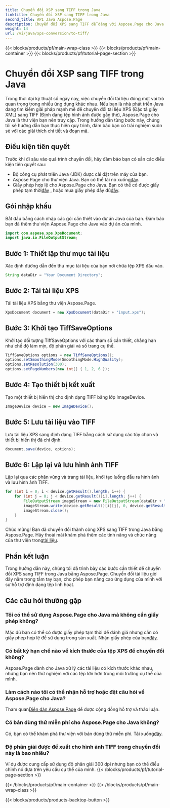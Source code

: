 ```yaml
---
title: Chuyển đổi XSP sang TIFF trong Java
linktitle: Chuyển đổi XSP sang TIFF trong Java
second_title: API Java Aspose.Page
description: Chuyển đổi XPS sang TIFF dễ dàng với Aspose.Page cho Java. Hãy làm theo hướng dẫn từng bước của chúng tôi để tích hợp liền mạch. Tải ngay!
weight: 14
url: /vi/java/xps-conversion/to-tiff/
---
```


{{< blocks/products/pf/main-wrap-class >}}
{{< blocks/products/pf/main-container >}}
{{< blocks/products/pf/tutorial-page-section >}}

# Chuyển đổi XSP sang TIFF trong Java

Trong thời đại kỹ thuật số ngày nay, việc chuyển đổi tài liệu đóng một vai trò quan trọng trong nhiều ứng dụng khác nhau. Nếu bạn là nhà phát triển Java đang tìm kiếm giải pháp mạnh mẽ để chuyển đổi tài liệu XPS (Đặc tả giấy XML) sang TIFF (Định dạng tệp hình ảnh được gắn thẻ), Aspose.Page cho Java là thư viện bạn nên truy cập. Trong hướng dẫn từng bước này, chúng tôi sẽ hướng dẫn bạn thực hiện quy trình, đảm bảo bạn có trải nghiệm suôn sẻ với các giải thích chi tiết và đoạn mã.
## Điều kiện tiên quyết
Trước khi đi sâu vào quá trình chuyển đổi, hãy đảm bảo bạn có sẵn các điều kiện tiên quyết sau:
- Bộ công cụ phát triển Java (JDK) được cài đặt trên máy của bạn.
-  Aspose.Page cho thư viện Java. Bạn có thể tải nó xuống[đây](https://releases.aspose.com/page/java/).
-  Giấy phép hợp lệ cho Aspose.Page cho Java. Bạn có thể có được giấy phép tạm thời[đây](https://purchase.aspose.com/temporary-license/) , hoặc mua giấy phép đầy đủ[đây](https://purchase.aspose.com/buy).
## Gói nhập khẩu
Bắt đầu bằng cách nhập các gói cần thiết vào dự án Java của bạn. Đảm bảo bạn đã thêm thư viện Aspose.Page cho Java vào dự án của mình.
```java
import com.aspose.xps.XpsDocument;
import java.io.FileOutputStream;
```
## Bước 1: Thiết lập thư mục tài liệu
Xác định đường dẫn đến thư mục tài liệu của bạn nơi chứa tệp XPS đầu vào.
```java
String dataDir = "Your Document Directory";
```
## Bước 2: Tải tài liệu XPS
Tải tài liệu XPS bằng thư viện Aspose.Page.
```java
XpsDocument document = new XpsDocument(dataDir + "input.xps");
```
## Bước 3: Khởi tạo TiffSaveOptions
Khởi tạo đối tượng TiffSaveOptions với các tham số cần thiết, chẳng hạn như chế độ làm mịn, độ phân giải và số trang cụ thể.
```java
TiffSaveOptions options = new TiffSaveOptions();
options.setSmoothingMode(SmoothingMode.HighQuality);
options.setResolution(300);
options.setPageNumbers(new int[] { 1, 2, 6 });
```
## Bước 4: Tạo thiết bị kết xuất
Tạo một thiết bị hiển thị cho định dạng TIFF bằng lớp ImageDevice.
```java
ImageDevice device = new ImageDevice();
```
## Bước 5: Lưu tài liệu vào TIFF
Lưu tài liệu XPS sang định dạng TIFF bằng cách sử dụng các tùy chọn và thiết bị hiển thị đã chỉ định.
```java
document.save(device, options);
```
## Bước 6: Lặp lại và lưu hình ảnh TIFF
Lặp lại qua các phân vùng và trang tài liệu, khởi tạo luồng đầu ra hình ảnh và lưu hình ảnh TIFF.
```java
for (int i = 0; i < device.getResult().length; i++) {
    for (int j = 0; j < device.getResult()[i].length; j++) {
        FileOutputStream imageStream = new FileOutputStream(dataDir + "XPStoTIFF" + "_" + (i + 1) + "_" + (j + 1) + ".tif");
        imageStream.write(device.getResult()[i][j], 0, device.getResult()[i][j].length);
        imageStream.close();
    }
}
```
 Chúc mừng! Bạn đã chuyển đổi thành công XPS sang TIFF trong Java bằng Aspose.Page. Hãy thoải mái khám phá thêm các tính năng và chức năng của thư viện trong[tài liệu](https://reference.aspose.com/page/java/).
## Phần kết luận
Trong hướng dẫn này, chúng tôi đã trình bày các bước cần thiết để chuyển đổi XPS sang TIFF trong Java bằng Aspose.Page. Chuyển đổi tài liệu giờ đây nằm trong tầm tay bạn, cho phép bạn nâng cao ứng dụng của mình với sự hỗ trợ định dạng tệp linh hoạt.
## Các câu hỏi thường gặp
### Tôi có thể sử dụng Aspose.Page cho Java mà không cần giấy phép không?
 Mặc dù bạn có thể có được giấy phép tạm thời để đánh giá nhưng cần có giấy phép hợp lệ để sử dụng trong sản xuất. Nhận giấy phép của bạn[đây](https://purchase.aspose.com/buy).
### Có bất kỳ hạn chế nào về kích thước của tệp XPS để chuyển đổi không?
Aspose.Page dành cho Java xử lý các tài liệu có kích thước khác nhau, nhưng bạn nên thử nghiệm với các tệp lớn hơn trong môi trường cụ thể của mình.
### Làm cách nào tôi có thể nhận hỗ trợ hoặc đặt câu hỏi về Aspose.Page cho Java?
 Tham quan[Diễn đàn Aspose.Page](https://forum.aspose.com/c/page/39) để được cộng đồng hỗ trợ và thảo luận.
### Có bản dùng thử miễn phí cho Aspose.Page cho Java không?
 Có, bạn có thể khám phá thư viện với bản dùng thử miễn phí. Tải xuống[đây](https://releases.aspose.com/).
### Độ phân giải được đề xuất cho hình ảnh TIFF trong chuyển đổi này là bao nhiêu?
Ví dụ được cung cấp sử dụng độ phân giải 300 dpi nhưng bạn có thể điều chỉnh nó dựa trên yêu cầu cụ thể của mình.
{{< /blocks/products/pf/tutorial-page-section >}}

{{< /blocks/products/pf/main-container >}}
{{< /blocks/products/pf/main-wrap-class >}}

{{< blocks/products/products-backtop-button >}}

